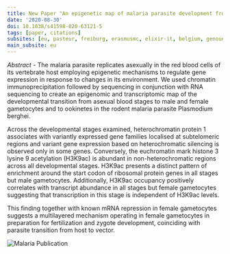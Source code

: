 ```yaml
---
title: New Paper "An epigenetic map of malaria parasite development from host to vector"
date: '2020-08-30'
doi: 10.1038/s41598-020-63121-5
tags: [paper, citations]
subsites: [eu, pasteur, freiburg, erasmusmc, elixir-it, belgium, genouest]
main_subsite: eu
---
```


_Abstract_ - The malaria parasite replicates asexually in the red blood cells of its vertebrate host employing epigenetic mechanisms to regulate gene expression in response to changes in its environment. We used chromatin immunoprecipitation followed by sequencing in conjunction with RNA sequencing to create an epigenomic and transcriptomic map of the developmental transition from asexual blood stages to male and female gametocytes and to ookinetes in the rodent malaria parasite Plasmodium berghei.

Across the developmental stages examined, heterochromatin protein 1 associates with variantly expressed gene families localised at subtelomeric regions and variant gene expression based on heterochromatic silencing is observed only in some genes. Conversely, the euchromatin mark histone 3 lysine 9 acetylation (H3K9ac) is abundant in non-heterochromatic regions across all developmental stages. H3K9ac presents a distinct pattern of enrichment around the start codon of ribosomal protein genes in all stages but male gametocytes. Additionally, H3K9ac occupancy positively correlates with transcript abundance in all stages but female gametocytes suggesting that transcription in this stage is independent of H3K9ac levels. 

This finding together with known mRNA repression in female gametocytes suggests a multilayered mechanism operating in female gametocytes in preparation for fertilization and zygote development, coinciding with parasite transition from host to vector.

![Malaria Publication](/assets/media/2020-08-30-malaria_publication.jpg)

